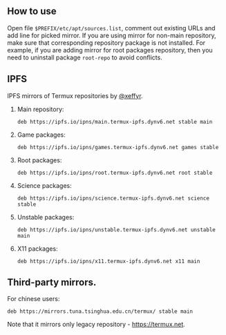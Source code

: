 ## How to use

Open file `$PREFIX/etc/apt/sources.list`, comment out existing URLs and add line for picked mirror.
If you are using mirror for non-main repository, make sure that corresponding repository package is
not installed. For example, if you are adding mirror for root packages repository, then you need to
uninstall package `root-repo` to avoid conflicts.

## IPFS

IPFS mirrors of Termux repositories by [@xeffyr](https://github.com/xeffyr).

1. Main repository:
   ```
   deb https://ipfs.io/ipns/main.termux-ipfs.dynv6.net stable main
   ```

2. Game packages:
   ```
   deb https://ipfs.io/ipns/games.termux-ipfs.dynv6.net games stable
   ```

3. Root packages:
   ```
   deb https://ipfs.io/ipns/root.termux-ipfs.dynv6.net root stable
   ```

4. Science packages:
   ```
   deb https://ipfs.io/ipns/science.termux-ipfs.dynv6.net science stable
   ```

5. Unstable packages:
   ```
   deb https://ipfs.io/ipns/unstable.termux-ipfs.dynv6.net unstable main
   ```

6. X11 packages:
   ```
   deb https://ipfs.io/ipns/x11.termux-ipfs.dynv6.net x11 main
   ```

## Third-party mirrors.

For chinese users:
```
deb https://mirrors.tuna.tsinghua.edu.cn/termux/ stable main
```
Note that it mirrors only legacy repository - https://termux.net.
